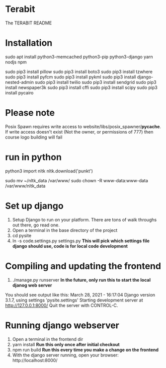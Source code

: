 # Terabit

The TERABIT README

# Installation

sudo apt install python3-memcached python3-pip python3-django yarn nodjs npm

sudo pip3 install pillow
sudo pip3 install boto3
sudo pip3 install tzwhere
sudo pip3 install pyfcm 
sudo pip3 install pykml
sudo pip3 install django-nested-admin
sudo pip3 install twilio
sudo pip3 install sendgrid
sudo pip3 install newspaper3k
sudo pip3 install cffi
sudo pip3 install scipy
sudo pip3 install pycairo

# Please note

Posix Spawn requires write access to website/libs/posix_spawner/__pycache__. If write access doesn't exist (Not the owner, or permissions of 777) then course logo building will fail

# run in python
python3
import nltk
nltk.download('punkt')

sudo mv ~/nltk_data /var/www/
sudo chown -R www-data:www-data /var/www/nltk_data

# Set up django

1. Setup Django to run on your platform. There are tons of walk throughs out there, go read one.
2. Open a terminal in the base directory of the project
3. cd pysite
4. ln -s code.settings.py settings.py **This will pick which settings file django should use, code is for local code development**

# Compiling and updating the frontend

1. ./manage.py runserver **In the future, only run this to start the local djanog web server**

You should see output like this:
March 28, 2021 - 16:17:04
Django version 3.1.7, using settings 'pysite.settings'
Starting development server at http://127.0.0.1:8000/
Quit the server with CONTROL-C.

# Running django webserver

1. Open a terminal in the frontend dir
2. yarn install **Run this only once after initial checkout** 
3. npm run build **Run this every time you make a change on the frontend**
4. With the django server running, open your browser: http://localhost:8000/
